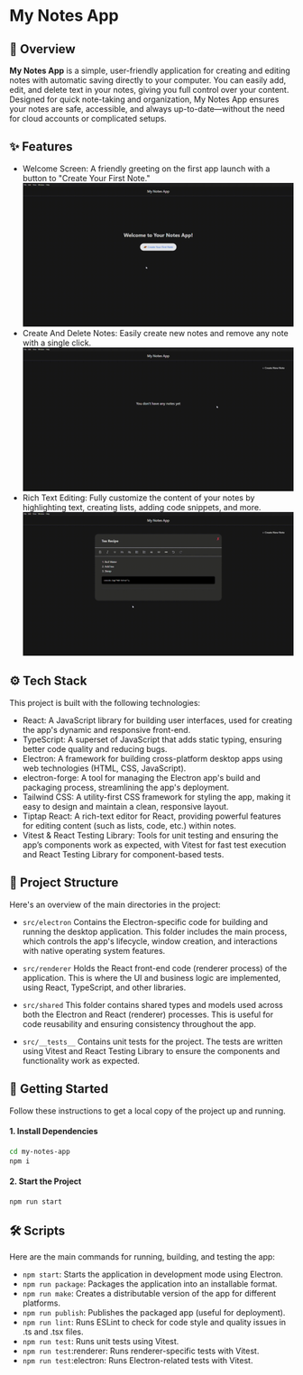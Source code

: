 # My Notes App

## 📖 Overview
**My Notes App** is a simple, user-friendly application for creating and editing notes with automatic saving directly to your computer. You can easily add, edit, and delete text in your notes, giving you full control over your content. Designed for quick note-taking and organization, My Notes App ensures your notes are safe, accessible, and always up-to-date—without the need for cloud accounts or complicated setups.

## ✨ Features
- Welcome Screen: A friendly greeting on the first app launch with a button to "Create Your First Note."
![My Notes App Demo](https://github.com/andreykiva/my-notes-app/blob/main/src/renderer/assets/preview/create.gif)
- Create And Delete Notes: Easily create new notes and remove any note with a single click.
![My Notes App Demo](https://github.com/andreykiva/my-notes-app/blob/main/src/renderer/assets/preview/create_remove.gif)
- Rich Text Editing: Fully customize the content of your notes by highlighting text, creating lists, adding code snippets, and more.
![My Notes App Demo](https://github.com/andreykiva/my-notes-app/blob/main/src/renderer/assets/preview/edit.gif)

## ⚙️ Tech Stack
This project is built with the following technologies:

- React: A JavaScript library for building user interfaces, used for creating the app's dynamic and responsive front-end.
- TypeScript: A superset of JavaScript that adds static typing, ensuring better code quality and reducing bugs.
- Electron: A framework for building cross-platform desktop apps using web technologies (HTML, CSS, JavaScript).
- electron-forge: A tool for managing the Electron app's build and packaging process, streamlining the app's deployment.
- Tailwind CSS: A utility-first CSS framework for styling the app, making it easy to design and maintain a clean, responsive layout.
- Tiptap React: A rich-text editor for React, providing powerful features for editing content (such as lists, code, etc.) within notes.
- Vitest & React Testing Library: Tools for unit testing and ensuring the app’s components work as expected, with Vitest for fast test execution and React Testing Library for component-based tests.

## 🧭 Project Structure
Here's an overview of the main directories in the project:

- `src/electron`
Contains the Electron-specific code for building and running the desktop application. This folder includes the main process, which controls the app's lifecycle, window creation, and interactions with native operating system features.

- `src/renderer`
Holds the React front-end code (renderer process) of the application. This is where the UI and business logic are implemented, using React, TypeScript, and other libraries.

- `src/shared`
This folder contains shared types and models used across both the Electron and React (renderer) processes. This is useful for code reusability and ensuring consistency throughout the app.

- `src/__tests__`
Contains unit tests for the project. The tests are written using Vitest and React Testing Library to ensure the components and functionality work as expected.

## 🚀 Getting Started
Follow these instructions to get a local copy of the project up and running.

#### 1. Install Dependencies

```bash
cd my-notes-app
npm i
```

#### 2. Start the Project

```bash
npm run start
```

## 🛠️ Scripts
Here are the main commands for running, building, and testing the app:

- `npm start`: Starts the application in development mode using Electron.
- `npm run package`: Packages the application into an installable format.
- `npm run make`: Creates a distributable version of the app for different platforms.
- `npm run publish`: Publishes the packaged app (useful for deployment).
- `npm run lint`: Runs ESLint to check for code style and quality issues in .ts and .tsx files.
- `npm run test`: Runs unit tests using Vitest.
- `npm run test`:renderer: Runs renderer-specific tests with Vitest.
- `npm run test`:electron: Runs Electron-related tests with Vitest.
